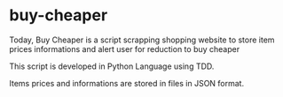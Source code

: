 # buy-cheaper

Today, Buy Cheaper is a script scrapping shopping website to store item prices informations and alert user for reduction to buy cheaper

This script is developed in Python Language using TDD.

Items prices and informations are stored in files in JSON format.
